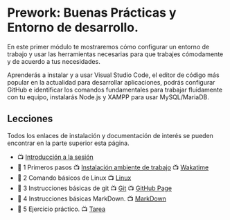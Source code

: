 # Prework: Buenas Prácticas y Entorno de desarrollo.

En este primer módulo te mostraremos cómo configurar un entorno de trabajo y usar las herramientas necesarias para que trabajes cómodamente y de acuerdo a tus necesidades.

Aprenderás a instalar y a usar Visual Studio Code, el editor de código más popular en la actualidad para desarrollar aplicaciones, podrás configurar GitHub e identificar los comandos fundamentales para trabajar fluidamente con tu equipo, instalarás Node.js y XAMPP para usar MySQL/MariaDB.

## Lecciones
Todos los enlaces de instalación y documentación de interés se pueden encontrar en la parte superior esta página.

- :tv: [Introducción a la sesión](https://www.youtube.com/watch?v=ixxqCaLAZys&list=PLCJVwfWFCVit5EDdoetU348Z2irM9148j&index=2&t=1s)
- :notebook: 1 Primeros pasos  :tv: [Instalación ambiente de trabajo](https://www.youtube.com/watch?v=o8ug9hMEeK0&list=PLCJVwfWFCVit5EDdoetU348Z2irM9148j&index=2&ab_channel=AgileInnova)  :tv: [Wakatime](https://www.youtube.com/watch?v=0Rrq53mOPPc&list=PLCJVwfWFCVit5EDdoetU348Z2irM9148j&index=3&ab_channel=AgileInnova)
- :notebook: 2 Comando básicos de Linux  :tv: [Linux](https://www.youtube.com/watch?v=bwvyhMRBMnQ&list=PLCJVwfWFCVit5EDdoetU348Z2irM9148j&index=4&ab_channel=AgileInnova)
- :notebook: 3 Instrucciones básicas de git  :tv: [Git](https://www.youtube.com/watch?v=EhPeURxzF9E&list=PLCJVwfWFCVit5EDdoetU348Z2irM9148j&index=5&ab_channel=AgileInnova)  :tv: [GitHub Page](https://www.youtube.com/watch?v=XHCLfAfnlyM&list=PLCJVwfWFCVit5EDdoetU348Z2irM9148j&index=6&ab_channel=AgileInnova)
- :notebook: 4 Instrucciones básicas MarkDown. :tv: [MarkDown](https://www.youtube.com/watch?v=A8RO21ZYrMA&list=PLCJVwfWFCVit5EDdoetU348Z2irM9148j&index=7&ab_channel=AgileInnova)
- :notebook: 5 Ejercicio práctico. :tv: [Tarea](https://www.youtube.com/watch?v=IzJCNlc1g2M&list=PLCJVwfWFCVit5EDdoetU348Z2irM9148j&index=8&ab_channel=AgileInnova)
